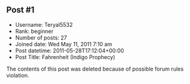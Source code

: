## Post #1
- Username: Teryal5532
- Rank: beginner
- Number of posts: 27
- Joined date: Wed May 11, 2011 7:10 am
- Post datetime: 2011-05-28T17:12:04+00:00
- Post Title: Fahrenheit (Indigo Prophecy)

The contents of this post was deleted because of possible forum rules violation.
